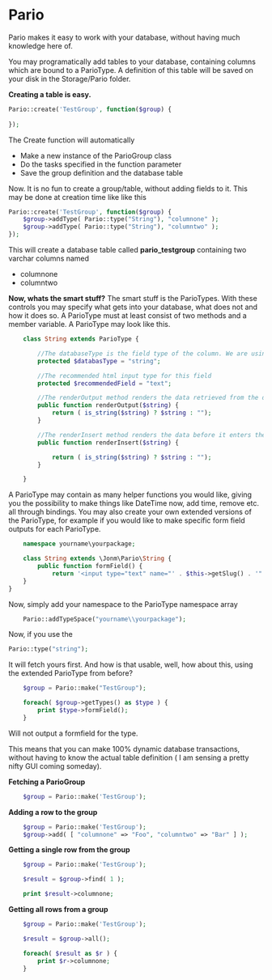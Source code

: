 Pario
=====

Pario makes it easy to work with your database, without having much knowledge here of.

You may programatically add tables to your database, containing columns which are bound to a ParioType. A definition of this table will be saved on your disk in the Storage/Pario folder.

**Creating a table is easy.**
```php
Pario::create('TestGroup', function($group) {
	
});
```
The Create function will automatically
- Make a new instance of the ParioGroup class
- Do the tasks specified in the function parameter
- Save the group definition and the database table

Now. It is no fun to create a group/table, without adding fields to it. This may be done at creation time like like this
```php
Pario::create('TestGroup', function($group) {
	$group->addType( Pario::type("String"), "columnone" );
	$group->addType( Pario::type("String"), "columntwo" );
});
```
This will create a database table called **pario_testgroup** containing two varchar columns named
- columnone
- columntwo

**Now, whats the smart stuff?**
The smart stuff is the ParioTypes. With these controls you may specify what gets into your database, what does not and how it does so.
A ParioType must at least consist of two methods and a member variable. A ParioType may look like this.

```php
	class String extends ParioType {

		//The databaseType is the field type of the column. We are using the Laravel Schema types here.
		protected $databasType = "string";

		//The recommended html input type for this field
		protected $recommendedField = "text";

		//The renderOutput method renders the data retrieved from the database, before returning it.
		public function renderOutput($string) {
			return ( is_string($string) ? $string : "");
		}

		//The renderInsert method renders the data before it enters the database.
		public function renderInsert($string) {

			return ( is_string($string) ? $string : "");
		}

	}
```

A ParioType may contain as many helper functions you would like, giving you the possibility to make things like DateTime now, add time, remove etc. all through bindings.
You may also create your own extended versions of the ParioType, for example if you would like to make specific form field outputs for each ParioType.

```php
	namespace yourname\yourpackage;

	class String extends \Jonm\Pario\String {
		public function formField() {
			return '<input type="text" name="' . $this->getSlug() . '" />';
	}
}

```
Now, simply add your namespace to the ParioType namespace array
```php
	Pario::addTypeSpace("yourname\\yourpackage");
```
Now, if you use the
```php
Pario::type("string");
```
It will fetch yours first.
And how is that usable, well, how about this, using the extended ParioType from before?

```php
	$group = Pario::make("TestGroup");

	foreach( $group->getTypes() as $type ) {
		print $type->formField();
	}
```
Will not output a formfield for the type.

This means that you can make 100% dynamic database transactions, without having to know the actual table definition ( I am sensing a pretty nifty GUI coming someday).



**Fetching a ParioGroup**
```php
	$group = Pario::make('TestGroup');
```
**Adding a row to the group**
```php
	$group = Pario::make('TestGroup');
	$group->add( [ "columnone" => "Foo", "columntwo" => "Bar" ] );
```

**Getting a single row from the group**
```php
	$group = Pario::make('TestGroup');

	$result = $group->find( 1 );

	print $result->columnone;

```

**Getting all rows from a group**
```php
	$group = Pario::make('TestGroup');

	$result = $group->all();

	foreach( $result as $r ) {
		print $r->columnone;
	}

```
